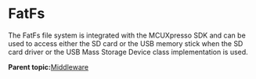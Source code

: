 # FatFs

The FatFs file system is integrated with the MCUXpresso SDK and can be used to access either the SD card or the USB memory stick when the SD card driver or the USB Mass Storage Device class implementation is used.

**Parent topic:**[Middleware](../topics/middlewear.md)

